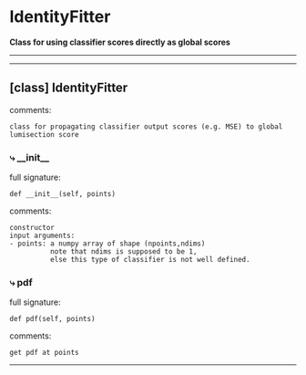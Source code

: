 # IdentityFitter  
  
**Class for using classifier scores directly as global scores** 
- - -
  
  
- - -
## [class] IdentityFitter  
comments:  
```text  
class for propagating classifier output scores (e.g. MSE) to global lumisection score  
```  
### &#10551; \_\_init\_\_  
full signature:  
```text  
def __init__(self, points)  
```  
comments:  
```text  
constructor  
input arguments:  
- points: a numpy array of shape (npoints,ndims)   
          note that ndims is supposed to be 1,   
          else this type of classifier is not well defined.  
```  
### &#10551; pdf  
full signature:  
```text  
def pdf(self, points)  
```  
comments:  
```text  
get pdf at points  
```  
- - -  
  
